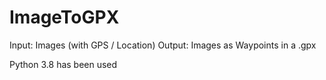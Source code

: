 # ImageToGPX
Input: Images (with GPS / Location) Output: Images as Waypoints in a .gpx

Python 3.8 has been used
